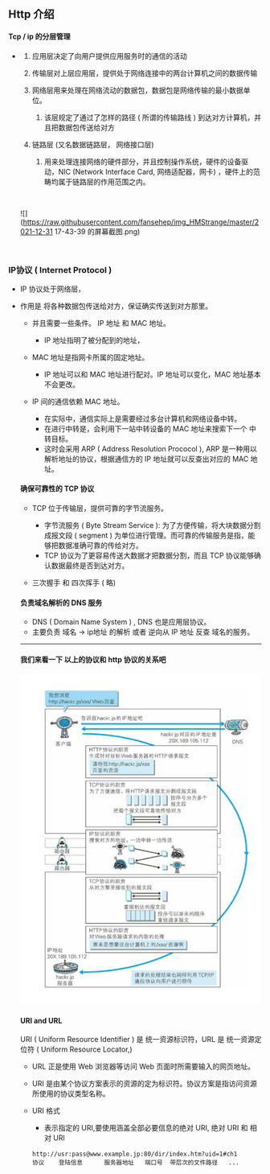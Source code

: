 ## Http 介绍

#### Tcp / ip 的分层管理

- 1. 应用层决定了向用户提供应用服务时的通信的活动
  2. 传输层对上层应用层，提供处于网络连接中的两台计算机之间的数据传输
  3. 网络层用来处理在网络流动的数据包，数据包是网络传输的最小数据单位。

     1. 该层规定了通过了怎样的路径 ( 所谓的传输路线 ) 到达对方计算机，并且把数据包传送给对方
  4. 链路层 (又名数据链路层， 网络接口层)
     1. 用来处理连接网络的硬件部分，并且控制操作系统，硬件的设备驱动，NIC (Network Interface Card, 网络适配器，网卡) ，硬件上的范畴均属于链路层的作用范围之内。

  ​      

  ![](https://raw.githubusercontent.com/fansehep/img_HMStrange/master/2021-12-31 17-43-39 的屏幕截图.png)
  
  ​      
### IP协议 ( Internet Protocol )

- IP 协议处于网络层，

- 作用是 将各种数据包传送给对方，保证确实传送到对方那里。

  - 并且需要一些条件。 IP 地址 和 MAC 地址。
	- IP 地址指明了被分配到的地址，
  - MAC 地址是指网卡所属的固定地址。
    - IP 地址可以和 MAC 地址进行配对。IP 地址可以变化，MAC 地址基本不会更改。

  
  - IP 间的通信依赖 MAC 地址。
    - 在实际中，通信实际上是需要经过多台计算机和网络设备中转。
    - 在进行中转是，会利用下一站中转设备的 MAC 地址来搜索下一个 中转目标。
    - 这时会采用 ARP ( Address Resolution Prococol ), ARP 是一种用以解析地址的协议，根据通信方的 IP 地址就可以反查出对应的 MAC 地址。
  
  ####  确保可靠性的 TCP 协议
  
  - TCP 位于传输层，提供可靠的字节流服务。
    - 字节流服务 ( Byte Stream Service ): 为了方便传输，将大块数据分割成报文段 ( segment ) 为单位进行管理。而可靠的传输服务是指，能够把数据准确可靠的传给对方。
    - TCP 协议为了更容易传送大数据才把数据分割，而且 TCP 协议能够确认数据最终是否到达对方。
  
  
  - 三次握手 和 四次挥手 ( 略)
  
  
  
  #### 负责域名解析的 DNS 服务
  
  - DNS ( Domain Name System ) , DNS 也是应用层协议。
  - 主要负责 域名 -> ip地址 的解析 或者 逆向从 IP 地址 反查 域名的服务。
  
  
  
  ---
  
  #### 我们来看一下 以上的协议和 http 协议的关系吧
  
  ![](https://raw.githubusercontent.com/fansehep/img_HMStrange/master/2021-12-31%2018-38-19%20%E7%9A%84%E5%B1%8F%E5%B9%95%E6%88%AA%E5%9B%BE.png)
  
  
  
  #### URI and URL
  
  URI ( Uniform Resource Identifier ) 是 统一资源标识符，URL 是 统一资源定位符 ( Uniform Resource Locator,)
  
  - URL 正是使用 Web 浏览器等访问 Web 页面时所需要输入的网页地址。
  
  - URI 是由某个协议方案表示的资源的定为标识符。协议方案是指访问资源所使用的协议类型名称。
  
  - URI 格式
  
    - 表示指定的 URI,要使用涵盖全部必要信息的绝对 URI, 绝对 URI 和 相对 URl
  
    ```http
    http://usr:pass@www.example.jp:80/dir/index.htm?uid=1#ch1
    协议    登陆信息      服务器地址   端口号  带层次的文件路径   ...
    ```
  
    
  
  



